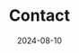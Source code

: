 ---
title: "Contact"
date: 2024-08-10
slug: "contact"
menu:
    main:
        weight: 2
        params:
            icon: /icons8-contacts-100.png
---